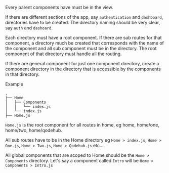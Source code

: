 Every parent components have must be in the view.

If there are different sections of the app, say `authentication` and `dashboard`, directories have to be created. The directory naming should be very clear, say `auth` and `dashoard`.

Each directory must have a root component. If there are sub routes for that component, a directory much be created that corresponds with the name of the component and all sub component must be in the directory. The root component of that directory must handle all the routing.

If there are general component for just one component directory, create a component directory in the directory that is accessible by the components in that directory.

Example

```
.
├── Home
│   ├── Components
│   │   └── index.js
│   └── index.js
├── Home.js
```

`Home.js` is the root component for all routes in home, eg home, home/one, home/two, home/qodehub.

All sub routes have to be in the Home directory eg `Home > index.js`, `Home > One.js`, `Home > Two.js`, `Home > Qodehub.js` etc...

All global components that are scoped to Home should be the `Home > Components` directory. Let's say a component called `Intro` will be `Home > Components > Intro.js`
